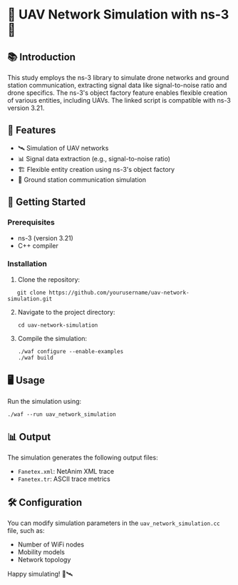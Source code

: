 # 🚁 UAV Network Simulation with ns-3 📡

## 📚 Introduction

This study employs the ns-3 library to simulate drone networks and ground station communication, extracting signal data like signal-to-noise ratio and drone specifics. The ns-3's object factory feature enables flexible creation of various entities, including UAVs. The linked script is compatible with ns-3 version 3.21.

## 🌟 Features

- 🛰️ Simulation of UAV networks
- 📊 Signal data extraction (e.g., signal-to-noise ratio)
- 🏗️ Flexible entity creation using ns-3's object factory
- 📡 Ground station communication simulation

## 🚀 Getting Started

### Prerequisites

- ns-3 (version 3.21)
- C++ compiler

### Installation

1. Clone the repository:
```
   git clone https://github.com/yourusername/uav-network-simulation.git
```

2. Navigate to the project directory:
   ```
   cd uav-network-simulation
   ```
   
3. Compile the simulation:
   ```
   ./waf configure --enable-examples
   ./waf build
   ```
## 🖥️ Usage

Run the simulation using:
```
./waf --run uav_network_simulation
```

## 📊 Output

The simulation generates the following output files:
- `Fanetex.xml`: NetAnim XML trace
- `Fanetex.tr`: ASCII trace metrics

## 🛠️ Configuration

You can modify simulation parameters in the `uav_network_simulation.cc` file, such as:
- Number of WiFi nodes
- Mobility models
- Network topology

Happy simulating! 🚀🛰️